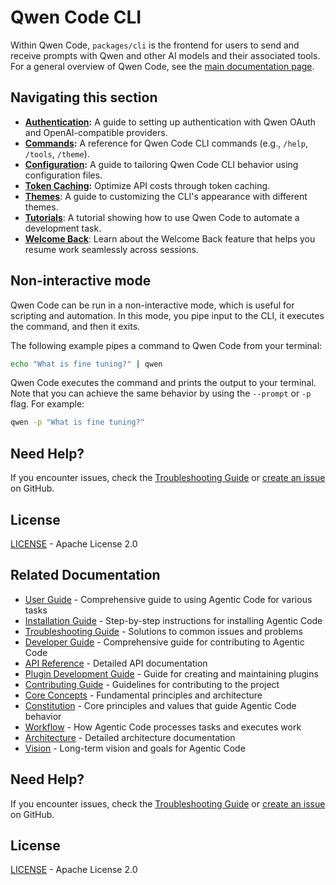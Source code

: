 # Qwen Code CLI

Within Qwen Code, `packages/cli` is the frontend for users to send and receive prompts with Qwen and other AI models and their associated tools. For a general overview of Qwen Code, see the [main documentation page](../index.md).

## Navigating this section

- **[Authentication](./authentication.md):** A guide to setting up authentication with Qwen OAuth and OpenAI-compatible providers.
- **[Commands](./commands.md):** A reference for Qwen Code CLI commands (e.g., `/help`, `/tools`, `/theme`).
- **[Configuration](./configuration.md):** A guide to tailoring Qwen Code CLI behavior using configuration files.
- **[Token Caching](./token-caching.md):** Optimize API costs through token caching.
- **[Themes](./themes.md)**: A guide to customizing the CLI's appearance with different themes.
- **[Tutorials](tutorials.md)**: A tutorial showing how to use Qwen Code to automate a development task.
- **[Welcome Back](./welcome-back.md)**: Learn about the Welcome Back feature that helps you resume work seamlessly across sessions.

## Non-interactive mode

Qwen Code can be run in a non-interactive mode, which is useful for scripting and automation. In this mode, you pipe input to the CLI, it executes the command, and then it exits.

The following example pipes a command to Qwen Code from your terminal:

```bash
echo "What is fine tuning?" | qwen
```

Qwen Code executes the command and prints the output to your terminal. Note that you can achieve the same behavior by using the `--prompt` or `-p` flag. For example:

```bash
qwen -p "What is fine tuning?"
```


## Need Help?

If you encounter issues, check the [Troubleshooting Guide](../user/troubleshooting.md) or [create an issue](https://github.com/lfgranja/agentic-code/issues) on GitHub.

## License

[LICENSE](../LICENSE) - Apache License 2.0

## Related Documentation

- [User Guide](../user/user-guide.md) - Comprehensive guide to using Agentic Code for various tasks
- [Installation Guide](../user/installation.md) - Step-by-step instructions for installing Agentic Code
- [Troubleshooting Guide](../user/troubleshooting.md) - Solutions to common issues and problems
- [Developer Guide](../developer/development-guide.md) - Comprehensive guide for contributing to Agentic Code
- [API Reference](../developer/api-reference.md) - Detailed API documentation
- [Plugin Development Guide](../developer/plugin-development.md) - Guide for creating and maintaining plugins
- [Contributing Guide](../developer/contributing.md) - Guidelines for contributing to the project
- [Core Concepts](../agentic/README.md) - Fundamental principles and architecture
- [Constitution](../agentic/constitution.md) - Core principles and values that guide Agentic Code behavior
- [Workflow](../agentic/workflow.md) - How Agentic Code processes tasks and executes work
- [Architecture](../agentic/architecture.md) - Detailed architecture documentation
- [Vision](../agentic/vision.md) - Long-term vision and goals for Agentic Code

## Need Help?

If you encounter issues, check the [Troubleshooting Guide](../user/troubleshooting.md) or [create an issue](https://github.com/lfgranja/agentic-code/issues) on GitHub.

## License

[LICENSE](../../LICENSE) - Apache License 2.0
